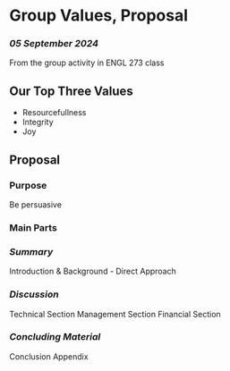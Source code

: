 # Group Values, Proposal 
### *05 September 2024*

From the group activity in ENGL 273 class

## Our Top Three Values
- Resourcefullness
- Integrity
- Joy

## Proposal
### Purpose
Be persuasive

### Main Parts
### *Summary*
Introduction & Background - Direct Approach
### *Discussion*
Technical Section
Management Section
Financial Section
### *Concluding Material*
Conclusion
Appendix